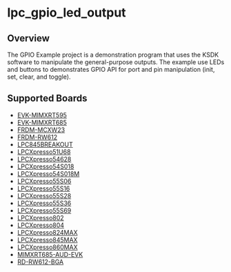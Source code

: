 # lpc_gpio_led_output

## Overview
The GPIO Example project is a demonstration program that uses the KSDK software to manipulate the general-purpose
outputs. The example use LEDs and buttons to demonstrates GPIO API for port and pin manipulation (init, set,
clear, and toggle).

## Supported Boards
- [EVK-MIMXRT595](../../../_boards/evkmimxrt595/driver_examples/gpio/led_output/example_board_readme.md)
- [EVK-MIMXRT685](../../../_boards/evkmimxrt685/driver_examples/gpio/led_output/example_board_readme.md)
- [FRDM-MCXW23](../../../_boards/frdmmcxw23/driver_examples/gpio/led_output/example_board_readme.md)
- [FRDM-RW612](../../../_boards/frdmrw612/driver_examples/gpio/led_output/example_board_readme.md)
- [LPC845BREAKOUT](../../../_boards/lpc845breakout/driver_examples/gpio/led_output/example_board_readme.md)
- [LPCXpresso51U68](../../../_boards/lpcxpresso51u68/driver_examples/gpio/led_output/example_board_readme.md)
- [LPCXpresso54628](../../../_boards/lpcxpresso54628/driver_examples/gpio/led_output/example_board_readme.md)
- [LPCXpresso54S018](../../../_boards/lpcxpresso54s018/driver_examples/gpio/led_output/example_board_readme.md)
- [LPCXpresso54S018M](../../../_boards/lpcxpresso54s018m/driver_examples/gpio/led_output/example_board_readme.md)
- [LPCXpresso55S06](../../../_boards/lpcxpresso55s06/driver_examples/gpio/led_output/example_board_readme.md)
- [LPCXpresso55S16](../../../_boards/lpcxpresso55s16/driver_examples/gpio/led_output/example_board_readme.md)
- [LPCXpresso55S28](../../../_boards/lpcxpresso55s28/driver_examples/gpio/led_output/example_board_readme.md)
- [LPCXpresso55S36](../../../_boards/lpcxpresso55s36/driver_examples/gpio/led_output/example_board_readme.md)
- [LPCXpresso55S69](../../../_boards/lpcxpresso55s69/driver_examples/gpio/led_output/example_board_readme.md)
- [LPCXpresso802](../../../_boards/lpcxpresso802/driver_examples/gpio/led_output/example_board_readme.md)
- [LPCXpresso804](../../../_boards/lpcxpresso804/driver_examples/gpio/led_output/example_board_readme.md)
- [LPCXpresso824MAX](../../../_boards/lpcxpresso824max/driver_examples/gpio/led_output/example_board_readme.md)
- [LPCXpresso845MAX](../../../_boards/lpcxpresso845max/driver_examples/gpio/led_output/example_board_readme.md)
- [LPCXpresso860MAX](../../../_boards/lpcxpresso860max/driver_examples/gpio/led_output/example_board_readme.md)
- [MIMXRT685-AUD-EVK](../../../_boards/mimxrt685audevk/driver_examples/gpio/led_output/example_board_readme.md)
- [RD-RW612-BGA](../../../_boards/rdrw612bga/driver_examples/gpio/led_output/example_board_readme.md)
